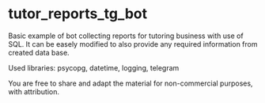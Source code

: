 # tutor_reports_tg_bot
Basic example of bot collecting reports for tutoring business with use of SQL. It can be easely modified to also provide any required information from created data base.

Used libraries: psycopg, datetime, logging, telegram

You are free to share and adapt the material for non-commercial purposes, with attribution.
